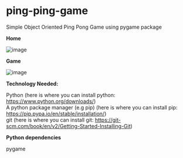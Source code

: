 # ping-ping-game
Simple Object Oriented Ping Pong Game using pygame package

**Home**

![image](https://github.com/ujjwalguptavirtuoso/ping-ping-game/assets/32568913/08e1bbc1-7f36-4a85-8bc6-3c323614299e)

**Game**

![image](https://github.com/ujjwalguptavirtuoso/ping-ping-game/assets/32568913/81987f14-52a4-4210-afed-dd97bc8c4e45)

**Technology Needed:**

Python (here is where you can install python: https://www.python.org/downloads/)   
A python package manager (e.g pip) (here is where you can install pip: https://pip.pypa.io/en/stable/installation/)  
git (here is where you can install git: https://git-scm.com/book/en/v2/Getting-Started-Installing-Git)  

**Python dependencies**  

pygame  

